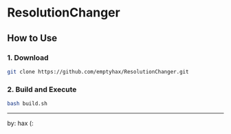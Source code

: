 # ResolutionChanger

## How to Use

### 1. Download 

```bash
git clone https://github.com/emptyhax/ResolutionChanger.git
```
### 2. Build and Execute

```bash
bash build.sh
```
---
by: hax (:

